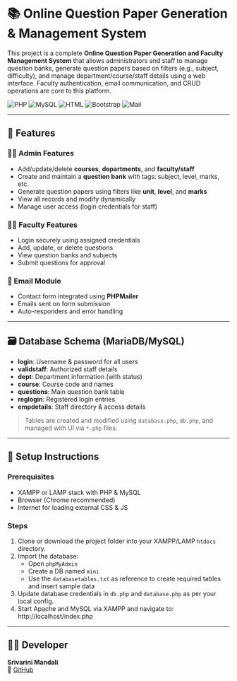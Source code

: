 # 📚 Online Question Paper Generation & Management System

This project is a complete **Online Question Paper Generation and Faculty Management System** that allows administrators and staff to manage question banks, generate question papers based on filters (e.g., subject, difficulty), and manage department/course/staff details using a web interface. Faculty authentication, email communication, and CRUD operations are core to this platform.

![PHP](https://img.shields.io/badge/Backend-PHP-blue?style=for-the-badge&logo=php)
![MySQL](https://img.shields.io/badge/Database-MySQL-brightgreen?style=for-the-badge&logo=mysql)
![HTML](https://img.shields.io/badge/Frontend-HTML%2FCSS-orange?style=for-the-badge&logo=html5)
![Bootstrap](https://img.shields.io/badge/UI-Bootstrap-lightblue?style=for-the-badge&logo=bootstrap)
![Mail](https://img.shields.io/badge/Email%20Service-PHPMailer-red?style=for-the-badge&logo=gmail)

---

## 🧩 Features

### 🧑‍💼 Admin Features
- Add/update/delete **courses**, **departments**, and **faculty/staff**
- Create and maintain a **question bank** with tags: subject, level, marks, etc.
- Generate question papers using filters like **unit**, **level**, and **marks**
- View all records and modify dynamically
- Manage user access (login credentials for staff)

### 👨‍🏫 Faculty Features
- Login securely using assigned credentials
- Add, update, or delete questions
- View question banks and subjects
- Submit questions for approval

### 💌 Email Module
- Contact form integrated using **PHPMailer**
- Emails sent on form submission
- Auto-responders and error handling

---

## 🗃️ Database Schema (MariaDB/MySQL)

- **login**: Username & password for all users
- **validstaff**: Authorized staff details
- **dept**: Department information (with status)
- **course**: Course code and names
- **questions**: Main question bank table
- **reglogin**: Registered login entries
- **empdetails**: Staff directory & access details

> Tables are created and modified using `database.php`, `db.php`, and managed with UI via `*.php` files.

---

## 🔧 Setup Instructions

### Prerequisites

- XAMPP or LAMP stack with PHP & MySQL
- Browser (Chrome recommended)
- Internet for loading external CSS & JS

### Steps

1. Clone or download the project folder into your XAMPP/LAMP `htdocs` directory.
2. Import the database:
   - Open `phpMyAdmin`
   - Create a DB named `mini`
   - Use the `databasetables.txt` as reference to create required tables and insert sample data
3. Update database credentials in `db.php` and `database.php` as per your local config.
4. Start Apache and MySQL via XAMPP and navigate to: http://localhost/index.php

---

## 👨‍💻 Developer

**Srivarini Mandali**  
🔗 [GitHub](https://github.com/srivarinimandali)
